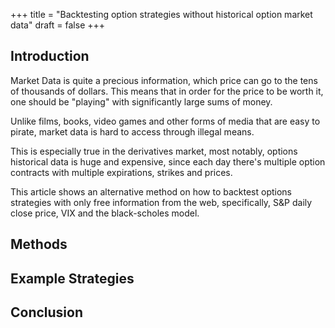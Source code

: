 +++
title = "Backtesting option strategies without historical option market data"
draft = false
+++


<!-- ![My Logo](http://localhost:1313/images/logo1.png) -->


## Introduction

Market Data is quite a precious information, which price can go to the tens of thousands of dollars. This means that in order for the price to be worth it, one should be "playing" with significantly large sums of money.

Unlike films, books, video games and other forms of media that are easy to pirate, market data is hard to access through illegal means.

This is especially true in the derivatives market, most notably, options historical data is huge and expensive, since each day there's multiple option contracts with  multiple expirations, strikes and prices.

This article shows an alternative method on how to backtest options strategies with only free information from the web, specifically, S&P daily close price, VIX and the black-scholes model.

## Methods

## Example Strategies

## Conclusion
